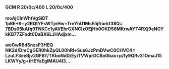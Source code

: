 #### GCM R 20/0c/400 L 20/0c/400
**moAjClnWhtVgSiDT**<br/>**1pBE+9+y2RQtYFsWTjnHw+TrnYhU1MsE5jfrarkf38Q=**<br/>**7BDs65kAfq9TNKCc1yAVEhrGXNCIzOEjHb0OKD56MKrwAYT4RXj9eNGYkKB77ZFodt0DaBX6LJHAdjxm...**<br/><br/>
**weGwR6dSnzsP3HEQ**<br/>**NK2d/DmCgGER0hkZpQL00hRl+Sus6JzPmDVwC0CHVC4=**<br/>**LzuLF3eeBjv2GFBT/TKboNdD/EyiTVWprDCBo0bax+p/fy9QRv31OmaJ15LKWYy/g+tHEYaEglMAU4l3...**